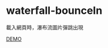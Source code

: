 # waterfall-bounceIn
載入網頁時，瀑布流圖片彈跳出現

[DEMO](https://amanoizumi.github.io/waterfall-bounceIn/waterfall.html)
